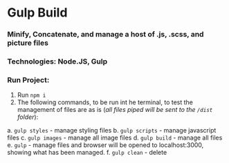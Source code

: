 # Gulp Build
### Minify, Concatenate, and manage a host of .js, .scss, and picture files

### Technologies: Node.JS, Gulp
### Run Project: 
  1. Run `npm i`
  2. The following commands, to be run int he terminal, to test the management of files are as is (*all files piped will be sent to the `/dist` folder*):
  
  a. `gulp styles` - manage styling files
  b. `gulp scripts` - manage javascript files
  c. `gulp images` - manage all image files
  d. `gulp build` - manage all files
  e. `gulp` - manage files and browser will be opened to localhost:3000, showing what has been managed. 
  f. `gulp clean` - delete
